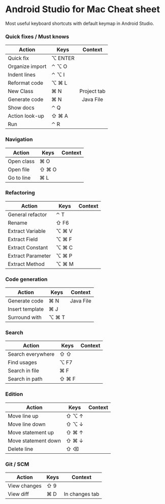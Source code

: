 Android Studio for Mac Cheat sheet
==================================

Most useful keyboard shortcuts with default keymap in Android Studio.


<!-- Mac symbols for fast copy-paste contributions
 CTRL    : ⌃
 Option  : ⌥
 Command : ⌘
 Shift   : ⇧ 
-->

### Quick fixes / Must knows

| Action           | Keys          | Context       | 
| ---------------- | ------------- |:-------------:|
| Quick fix        | ⌥ ENTER       |               | 
| Organize import  | ⌃ ⌥ O         |               |  
| Indent lines     | ⌃ ⌥ I         |               |
| Reformat code    | ⌥ ⌘ L         |               | 
| New Class        | ⌘ N           | Project  tab  | 
| Generate code    | ⌘ N           | Java File     | 
| Show docs        | ⌃ Q           |               | 
| Action look-up   | ⇧ ⌘ A         |               |
| Run              | ⌃ R           |               |

### Navigation

| Action           | Keys          | Context       | 
| ---------------- | ------------- |:-------------:|
| Open class       | ⌘ O           |               | 
| Open file        | ⇧ ⌘ O         |               |  
| Go to line       | ⌘ L           |               |

### Refactoring

| Action           | Keys          | Context       | 
| ---------------- | ------------- |:-------------:|
| General refactor | ⌃ T           |               | 
| Rename           | ⇧ F6          |               |  
| Extract Variable | ⌥ ⌘ V         |               |
| Extract Field    | ⌥ ⌘ F         |               |
| Extract Constant | ⌥ ⌘ C         |               |
| Extract Parameter| ⌥ ⌘ P         |               |
| Extract Method   | ⌥ ⌘ M         |               |


### Code generation

| Action           | Keys          | Context       | 
| ---------------- | ------------- |:-------------:|
| Generate code    | ⌘ N           | Java File     | 
| Insert template  | ⌘ J           |               |
| Surround with    | ⌥ ⌘ T         |               |

### Search

| Action            | Keys          | Context       | 
| ----------------  | ------------- |:-------------:|
| Search everywhere | ⇧ ⇧           |               | 
| Find usages       | ⌥ F7          |               | 
| Search in file    | ⌘ F           |               | 
| Search in path    | ⇧ ⌘ F         |               | 

### Edition

| Action              | Keys          | Context       | 
| ------------------- | ------------- |:-------------:|
| Move line up        | ⇧ ⌥ ↑         |               | 
| Move line down      | ⇧ ⌥ ↓         |               |
| Move statement up   | ⇧ ⌘ ↑         |               | 
| Move statement down | ⇧ ⌘ ↓         |               | 
| Delete line         | ⇧ ⌫           |               | 


### Git / SCM

| Action              | Keys          | Context        | 
| ------------------- | ------------- |:--------------:|
| View changes        | ⇧ 9           |                | 
| View diff           | ⌘ D           | In changes tab | 


